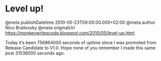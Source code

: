 # Level up!

@meta publishDatetime 2010-05-23T09:00:00.000+02:00
@meta author Nico Brailovsky
@meta originalUrl https://monkeywritescode.blogspot.com/2010/05/level-up.html

Today it’s been 756864000 seconds of uptime since I was promoted from Release Candidate to V1.0. Hope none of you remember I made this same post 31536000 seconds ago.

